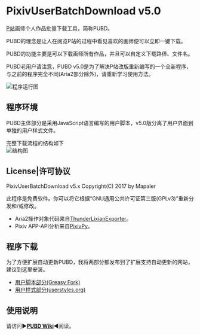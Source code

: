 # PixivUserBatchDownload v5.0
[P站](http://www.pixiv.net/member.php?id=3896348)画师个人作品批量下载工具，简称PUBD。

PUBD的理念是让人在阅览P站的过程中看见喜欢的画师便可以立即一键下载。

PUBD的功能主要是可以下载画师所有作品，并且可以自定义下载路径、文件名。

PUBD老用户请注意，PUBD v5.0是为了解决P站改版重新编写的一个全新程序，与之前的程序完全不同(Aria2部分除外)，请重新学习使用方法。

![程序运行图](http://ww4.sinaimg.cn/large/6c84b2d6gw1fbnrf6o7nuj20px0g50w8.jpg)

## 程序环境
PUBD主体部分是采用JavaScript语言编写的用户脚本，v5.0版分离了用户界面到单独的用户样式文件。

完整下载流程的结构如下<br>
![结构图](http://ww1.sinaimg.cn/large/6c84b2d6gw1fbnmzq72bdj20jj0ff3za.jpg)

## License|许可协议
PixivUserBatchDownload v5.x Copyright(C) 2017 by Mapaler

此程序是免费软件。你可以将它根据“GNU通用公共许可证第三版(GPLv3)”重新分发和/或修改。

* Aria2操作对象代码来自[ThunderLixianExporter](https://github.com/binux/ThunderLixianExporter)。
* Pixiv APP-API分析来自[PixivPy](https://github.com/upbit/pixivpy)。

## 程序下载
为了方便扩展自动更新PUBD，我将两部分都发布到了扩展支持自动更新的网站，建议到这里安装。

* [用户脚本部分(Greasy Fork)](https://greasyfork.org/zh-CN/scripts/17879)
* [用户样式部分(userstyles.org)](https://userstyles.org/styles/137583)

## 使用说明
请访问►**[PUBD Wiki](https://github.com/Mapaler/PixivUserBatchDownload/wiki)**◀阅读。
